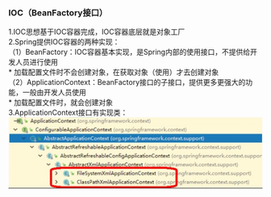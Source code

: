 ### IOC（BeanFactory接口）
1.IOC思想基于IOC容器完成，IOC容器底层就是对象工厂  
2.Spring提供IOC容器的两种实现：  
（1）BeanFactory：IOC容器基本实现，是Spring内部的使用接口，不提供给开发人员进行使用  
\* 加载配置文件时不会创建对象，在获取对象（使用）才去创建对象  
（2）ApplicationContext：BeanFactory接口的子接口，提供更多更强大的功能，一般由开发人员使用  
\* 加载配置文件时，就会创建对象  
3.ApplicationContext接口有实现类：  
![](images/06_ApplicationContext接口实现类.jpg)